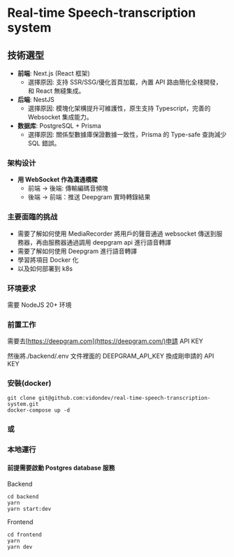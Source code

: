 # Real-time Speech-transcription system

## 技術選型

- **前端**: Next.js (React 框架)
  - 選擇原因: 支持 SSR/SSG/優化首頁加載，內置 API 路由簡化全棧開發，和 React 無縫集成。
- **后端**: NestJS
  - 選擇原因: 模塊化架構提升可維護性，原生支持 Typescript，完善的 Websocket 集成能力。
- **数据库**: PostgreSQL + Prisma
  - 選擇原因: 關係型數據庫保證數據一致性，Prisma 的 Type-safe 查詢減少 SQL 錯誤。

### 架构设计

- **用 WebSocket 作為溝通橋樑**
  - 前端 -> 後端: 傳輸編碼音頻塊
  - 後端 -> 前端：推送 Deepgram 實時轉錄結果

### 主要面臨的挑战

- 需要了解如何使用 MediaRecorder 將用戶的聲音通過 websocket 傳送到服務器，再由服務器通過調用 deepgram api 進行語音轉譯
- 需要了解如何使用 Deepgram 進行語音轉譯
- 學習將項目 Docker 化
- 以及如何部署到 k8s

### 环境要求

需要 NodeJS 20+ 环境

### 前置工作

需要去[https://deepgram.com](https://deepgram.com/)申請 API KEY

然後將./backend/.env 文件裡面的 DEEPGRAM_API_KEY 換成剛申請的 API KEY

### 安裝(docker)

```shell
git clone git@github.com:vidondev/real-time-speech-transcription-system.git
docker-compose up -d
```

### 或

### 本地運行

#### 前提需要啟動 Postgres database 服務

Backend

```shell
cd backend
yarn
yarn start:dev
```

Frontend

```shell
cd frontend
yarn
yarn dev
```
